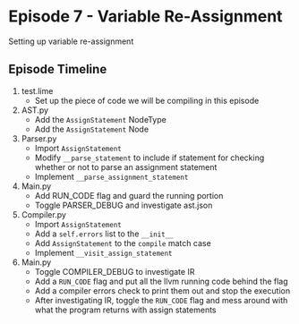 # Episode 7 - Variable Re-Assignment
Setting up variable re-assignment

## Episode Timeline
1. test.lime
    - Set up the piece of code we will be compiling in this episode
2. AST.py
    - Add the `AssignStatement` NodeType
    - Add the `AssignStatement` Node
3. Parser.py
    - Import `AssignStatement`
    - Modify `__parse_statement` to include if statement for checking whether or not to parse an assignment statement
    - Implement `__parse_assignment_statement`
4. Main.py
    - Add RUN_CODE flag and guard the running portion
    - Toggle PARSER_DEBUG and investigate ast.json
5. Compiler.py
    - Import `AssignStatement`
    - Add a `self.errors` list to the `__init__`
    - Add `AssignStatement` to the `compile` match case
    - Implement `__visit_assign_statement`
6. Main.py
    - Toggle COMPILER_DEBUG to investigate IR
    - Add a `RUN_CODE` flag and put all the llvm running code behind the flag
    - Add a compiler errors check to print them out and stop the execution
    - After investigating IR, toggle the `RUN_CODE` flag and mess around with what the program returns with assign statements


    